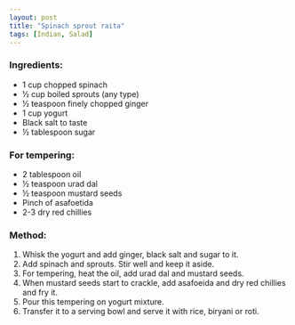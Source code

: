 ```yaml
---
layout: post
title: "Spinach sprout raita"
tags: [Indian, Salad]
---
```




### Ingredients:
* 1 cup chopped spinach
* ½ cup boiled sprouts (any type)
* ½ teaspoon finely chopped ginger
* 1 cup yogurt
* Black salt to taste
* ½ tablespoon sugar

### For tempering:
* 2 tablespoon oil
* ½ teaspoon urad dal
* ½ teaspoon mustard seeds
* Pinch of asafoetida
* 2-3 dry red chillies

### Method:
1. Whisk the yogurt and add ginger, black salt and sugar to it.
2. Add spinach and sprouts.  Stir well and keep it aside.
3. For tempering, heat the oil, add urad dal and mustard seeds.
4. When mustard seeds start to crackle, add asafoeida and dry red chillies and fry it.
4. Pour this tempering on yogurt mixture.
5. Transfer it to a serving bowl and serve it with rice, biryani or roti.